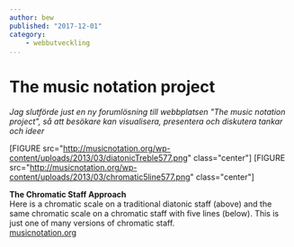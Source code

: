 ```yaml
---
author: bew
published: "2017-12-01"
category:
    - webbutveckling
...
```

The music notation project
==================================

*Jag slutförde just en ny forumlösning till webbplatsen "The music notation project", så att besökare kan visualisera, presentera och diskutera tankar och ideer*  
<!--more-->

[FIGURE src="http://musicnotation.org/wp-content/uploads/2013/03/diatonicTreble577.png" class="center"]
[FIGURE src="http://musicnotation.org/wp-content/uploads/2013/03/chromatic5line577.png" class="center"]  


**The Chromatic Staff Approach**  
Here is a chromatic scale on a traditional diatonic staff (above) and the same chromatic scale on a chromatic staff with five lines (below). This is just one of many versions of chromatic staff.  
[musicnotation.org](http://musicnotation.org/)
